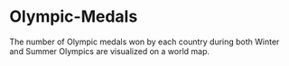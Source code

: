 # Olympic-Medals
The number of Olympic medals won by each country during both Winter and Summer Olympics are visualized on a world map.
